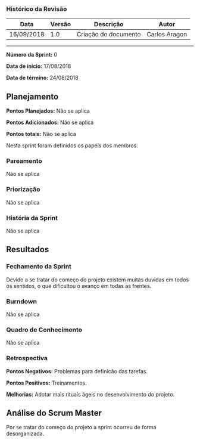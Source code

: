 ### Histórico da Revisão
| Data | Versão | Descrição | Autor |
|---|---|---|---|
| 16/09/2018| 1.0 |Criação do documento | Carlos Aragon |
-------------------------------------------------------------------------------------------------

**Número da Sprint:** 0

**Data de ínicio:** 17/08/2018

**Data de término:** 24/08/2018


## **Planejamento**

**Pontos Planejados:** Não se aplica

**Pontos Adicionados:** Não se aplica

**Pontos totais:** Não se aplica


Nesta sprint foram definidos os papéis dos membros.


### **Pareamento**

Não se aplica

### **Priorização**

Não se aplica

### **História da Sprint**

Não se aplica


## **Resultados**

### **Fechamento da Sprint**

Devido a se tratar do começo do projeto existem muitas duvidas em todos os sentidos, o que dificultou o avanço em todas as frentes.

### **Burndown**

Não se aplica

### **Quadro de Conhecimento**

Não se aplica

### **Retrospectiva**

**Pontos Negativos:** Problemas para definicão das tarefas.

**Pontos Positivos:** Treinamentos.

**Melhorias:** Adotar mais rituais ágeis no desenvolvimento do projeto.


## **Análise do Scrum Master**

Por se tratar do começo do projeto a sprint ocorreu de forma desorganizada.
